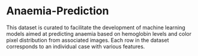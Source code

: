 # Anaemia-Prediction
This dataset is curated to facilitate the development of machine learning models aimed at predicting anaemia based on hemoglobin levels and color pixel distribution from associated images. Each row in the dataset corresponds to an individual case with various features.
